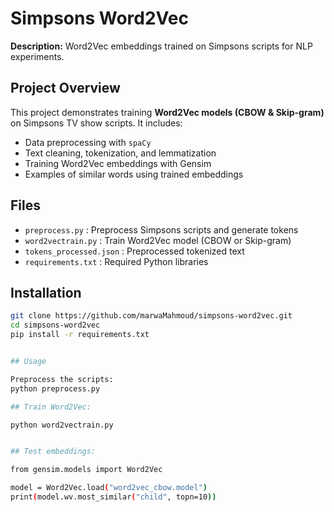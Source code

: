 # Simpsons Word2Vec

**Description:** Word2Vec embeddings trained on Simpsons scripts for NLP experiments.

## Project Overview
This project demonstrates training **Word2Vec models (CBOW & Skip-gram)** on Simpsons TV show scripts. It includes:
- Data preprocessing with `spaCy`
- Text cleaning, tokenization, and lemmatization
- Training Word2Vec embeddings with Gensim
- Examples of similar words using trained embeddings

## Files
- `preprocess.py` : Preprocess Simpsons scripts and generate tokens
- `word2vectrain.py` : Train Word2Vec model (CBOW or Skip-gram)
- `tokens_processed.json` : Preprocessed tokenized text
- `requirements.txt` : Required Python libraries

## Installation
```bash
git clone https://github.com/marwaMahmoud/simpsons-word2vec.git
cd simpsons-word2vec
pip install -r requirements.txt


## Usage

Preprocess the scripts:
python preprocess.py

## Train Word2Vec:

python word2vectrain.py


## Test embeddings:

from gensim.models import Word2Vec

model = Word2Vec.load("word2vec_cbow.model")
print(model.wv.most_similar("child", topn=10))
